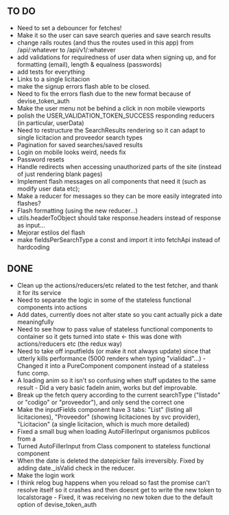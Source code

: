 ## TO DO ##

- Need to set a debouncer for fetches!
- Make it so the user can save search queries and save search results
- change rails routes (and thus the routes used in this app) from /api/:whatever to /api/v1/:whatever
- add validations for requiredness of user data when signing up, and for formatting (email), length & equalness (passwords)
- add tests for everything
- Links to a single licitacion
- make the signup errors flash able to be closed.
- Need to fix the errors flash due to the new format because of devise_token_auth
- Make the user menu not be behind a click in non mobile viewports
- polish the USER_VALIDATION_TOKEN_SUCCESS responding reducers (in particular, userData)
- Need to restructure the SearchResults rendering so it can adapt to single licitacion and proveedor search types
- Pagination for saved searches/saved results
- Login on mobile looks weird, needs fix
- Password resets
- Handle redirects when accessing unauthorized parts of the site (instead of just rendering blank pages)
- Implement flash messages on all components that need it (such as modify user data etc);
- Make a reducer for messages so they can be more easily integrated into flashes?
- Flash formatting (using the new reducer...)
- utils.headerToObject should take response.headers instead of response as input...
- Mejorar estilos del flash
- make fieldsPerSearchType a const and import it into fetchApi instead of hardcoding


## DONE ##
- Clean up the actions/reducers/etc related to the test fetcher, and thank it for its service
- Need to separate the logic in some of the stateless functional components into actions
- Add dates, currently <DateField /> does not alter state so you cant actually pick a date meaningfully
- Need to see  how to pass value of stateless functional components to container so it gets turned into state <- this was done with actions/reducers etc (the redux way)
- Need to take <SearchResults /> off inputfields (or make it not always update) since that utterly kills performance (5000 renders when typing "vialidad"...) - Changed it into a PureComponent component instead of a stateless func comp.
- A loading anim so it isn't so confusing when stuff updates to the same result - Did a very basic fadeIn anim, works but def improvable.
- Break up the fetch query according to the current searchType ("listado" or "codigo" or "proveedor"), and only send the correct one
- Make the inputFields component have 3 tabs: "List" (listing all licitaciones), "Proveedor" (showing licitaciones by svc provider), 
"Licitacion" (a single licitacion, which is much more detailed)
- Fixed a small bug when loading AutoFillerInput organismos publicos from a <Link />
- Turned AutoFillerInput from Class component to stateless functional component
- When the date is deleted the datepicker fails irreversibly. Fixed by adding date._isValid check in the reducer.
- Make the login work
- I think relog bug happens when you reload so fast the promise can't resolve itself so it crashes and then
doesnt get to write the new token to localstorage - Fixed, it was receiving no new token due to the default option of devise_token_auth
